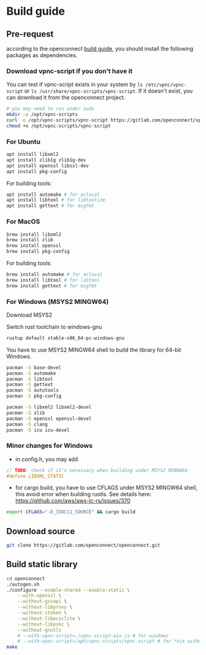 # Build guide

## Pre-request

according to the openconnect [build guide](https://www.infradead.org/openconnect/building.html), you should install the following packages as dependencies.

### Download vpnc-script if you don't have it

You can test if vpnc-script exists in your system by `ls /etc/vpnc/vpnc-script` or `ls /usr/share/vpnc-scripts/vpnc-script`. If it doesn't exist, you can download it from the openconnect project.

```bash
# you may need to run under sudo
mkdir -p /opt/vpnc-scripts
curl -o /opt/vpnc-scripts/vpnc-script https://gitlab.com/openconnect/vpnc-scripts/raw/master/vpnc-script
chmod +x /opt/vpnc-scripts/vpnc-script
```

### For Ubuntu

```bash
apt install libxml2
apt install zlib1g zlib1g-dev
apt install openssl libssl-dev
apt install pkg-config
```

For building tools:

```bash
apt install automake # for aclocal
apt install libtool # for libtoolize
apt install gettext # for msgfmt
```

### For MacOS

```bash
brew install libxml2
brew install zlib
brew install openssl
brew install pkg-config
```

For building tools:

```bash
brew install automake # for aclocal
brew install libtool # for libtool
brew install gettext # for msgfmt
```

### For Windows (MSYS2 MINGW64)

Download MSYS2

Switch rust toolchain to windows-gnu

```bash
rustup default stable-x86_64-pc-windows-gnu
```

You have to use MSYS2 MINGW64 shell to build the library for 64-bit Windows.

```bash
pacman -S base-devel
pacman -S automake
pacman -S libtool
pacman -S gettext
pacman -S autotools
pacman -S pkg-config

pacman -S libxml2 libxml2-devel
pacman -S zlib
pacman -S openssl openssl-devel
pacman -S clang
pacman -S icu icu-devel
```

### Minor changes for Windows

- in config.h, you may add

```c
// TODO: check if it's necessary when building under MSYS2 MINGW64
#define LIBXML_STATIC
```

- for cargo build, you have to use CFLAGS under MSYS2 MINGW64 shell, this avoid error when building rustls.
  See details here: https://github.com/aws/aws-lc-rs/issues/370

```bash
export CFLAGS="-D_ISOC11_SOURCE" && cargo build
```

## Download source

```bash
git clone https://gitlab.com/openconnect/openconnect.git
```

## Build static library

```bash
cd openconnect
./autogen.sh
./configure --enable-shared --enable-static \
    --with-openssl \
    --without-gssapi \
    --without-libproxy \
    --without-stoken \
    --without-libpcsclite \
    --without-libpskc \
    --without-gnutls
    # --with-vpnc-script=./vpnc-script-win.js # for windows
    # --with-vpnc-script=/opt/vpnc-scripts/vpnc-script # for *nix without vpnc-script installed
make
```
